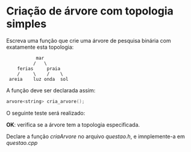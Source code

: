 # Criação de árvore com topologia simples

Escreva uma função que crie uma árvore de pesquisa binária com exatamente esta topologia:

```
           mar
          /   \
    ferias     praia
    /     \    /    \
 areia    luz onda  sol
```

A função deve ser declarada assim:

```c++
arvore<string> cria_arvore();
```

O seguinte teste será realizado:

**OK**: verifica se a árvore tem a topologia especificada.

Declare a função _criaArvore_ no arquivo _questao.h_, e imnplemente-a em _questao.cpp_
